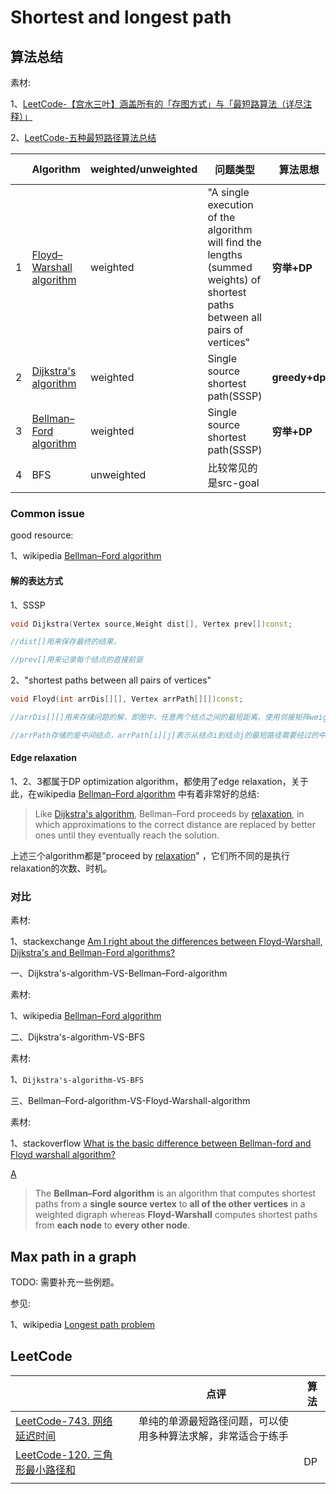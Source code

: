 # Shortest and longest path 



## 算法总结

素材:

1、[LeetCode-【宫水三叶】涵盖所有的「存图方式」与「最短路算法（详尽注释）」](https://leetcode.cn/problems/network-delay-time/solution/gong-shui-san-xie-yi-ti-wu-jie-wu-chong-oghpz/) 

2、[LeetCode-五种最短路径算法总结](https://leetcode.cn/problems/network-delay-time/solution/dirkdtra-by-happysnaker-vjii/) 

|      | Algorithm                                                    | weighted/unweighted | 问题类型                                                     | 算法思想      | Computation complexity |
| ---- | ------------------------------------------------------------ | ------------------- | ------------------------------------------------------------ | ------------- | ---------------------- |
| 1    | [Floyd–Warshall algorithm](https://en.wikipedia.org/wiki/Floyd%E2%80%93Warshall_algorithm) | weighted            | "A single execution of the algorithm will find the lengths (summed weights) of shortest paths between all pairs of vertices" | **穷举+DP**   | $O(V^3)$               |
| 2    | [Dijkstra's algorithm](https://en.wikipedia.org/wiki/Dijkstra's_algorithm) | weighted            | Single source shortest path(SSSP)                            | **greedy+dp** |                        |
| 3    | [Bellman–Ford algorithm](https://en.wikipedia.org/wiki/Bellman%E2%80%93Ford_algorithm) | weighted            | Single source shortest path(SSSP)                            | **穷举+DP**   | $O(V*E)$               |
| 4    | BFS                                                          | unweighted          | 比较常见的是src-goal                                         |               |                        |



### Common issue

good resource:

1、wikipedia [Bellman–Ford algorithm](https://en.wikipedia.org/wiki/Bellman%E2%80%93Ford_algorithm) 

#### 解的表达方式

1、SSSP

```C++
void Dijkstra(Vertex source,Weight dist[], Vertex prev[])const; 

//dist[]用来保存最终的结果，

//prev[]用来记录每个结点的直接前驱
```

2、"shortest paths between all pairs of vertices"

 

```C++
void Floyd(int arrDis[][], Vertex arrPath[][])const;

//arrDis[][]用来存储问题的解，即图中，任意两个结点之间的最短距离。使用邻接矩阵weight_adjacency对它进行初始化

//arrPath存储的是中间结点，arrPath[i][j]表示从结点i到结点j的最短路径需要经过的中间结点
```





#### Edge relaxation

1、2、3都属于DP optimization algorithm，都使用了edge relaxation，关于此，在wikipedia [Bellman–Ford algorithm](https://en.wikipedia.org/wiki/Bellman%E2%80%93Ford_algorithm) 中有着非常好的总结:

> Like [Dijkstra's algorithm](https://en.wikipedia.org/wiki/Dijkstra's_algorithm), Bellman–Ford proceeds by [relaxation](https://en.wikipedia.org/wiki/Relaxation_(approximation)), in which approximations to the correct distance are replaced by better ones until they eventually reach the solution.

上述三个algorithm都是"proceed by [relaxation](https://en.wikipedia.org/wiki/Relaxation_(approximation))" ，它们所不同的是执行relaxation的次数、时机。



### 对比

素材:

1、stackexchange [Am I right about the differences between Floyd-Warshall, Dijkstra's and Bellman-Ford algorithms?](https://softwareengineering.stackexchange.com/questions/158613/am-i-right-about-the-differences-between-floyd-warshall-dijkstras-and-bellman)



一、Dijkstra's-algorithm-VS-Bellman–Ford-algorithm

素材: 

1、wikipedia [Bellman–Ford algorithm](https://en.wikipedia.org/wiki/Bellman%E2%80%93Ford_algorithm)

二、Dijkstra's-algorithm-VS-BFS

素材:   

1、`Dijkstra's-algorithm-VS-BFS`

三、Bellman–Ford-algorithm-VS-Floyd-Warshall-algorithm

素材: 

1、stackoverflow [What is the basic difference between Bellman-ford and Floyd warshall algorithm?](https://stackoverflow.com/questions/34461496/what-is-the-basic-difference-between-bellman-ford-and-floyd-warshall-algorithm) 

[A](https://stackoverflow.com/a/34472584/10173843)

> The **Bellman–Ford algorithm** is an algorithm that computes shortest paths from a **single source vertex** to **all of the other vertices** in a weighted digraph whereas **Floyd-Warshall** computes shortest paths from **each node** to **every other node**.



## Max path in a graph

TODO: 需要补充一些例题。

参见: 

1、wikipedia [Longest path problem](https://en.wikipedia.org/wiki/Longest_path_problem)



## LeetCode

|                                                              |      | 点评                                                         | 算法 |
| ------------------------------------------------------------ | ---- | ------------------------------------------------------------ | ---- |
| [LeetCode-743. 网络延迟时间](https://leetcode.cn/problems/network-delay-time/) |      | 单纯的单源最短路径问题，可以使用多种算法求解，非常适合于练手 |      |
| [LeetCode-120. 三角形最小路径和](https://leetcode.cn/problems/triangle/) |      |                                                              | DP   |
|                                                              |      |                                                              |      |